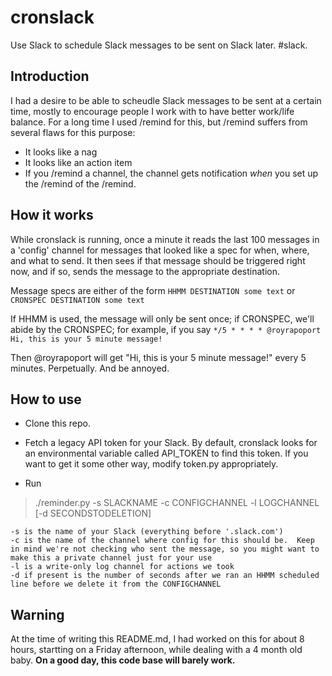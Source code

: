 # cronslack
Use Slack to schedule Slack messages to be sent on Slack later.  #slack.

## Introduction
I had a desire to be able to scheudle Slack messages to be sent at a certain time, mostly to encourage people I work with to have better work/life balance.  For a long time I used /remind for this, but /remind suffers from several flaws for this purpose:

* It looks like a nag
* It looks like an action item
* If you /remind a channel, the channel gets notification *when* you set up the /remind of the /remind.

## How it works

While cronslack is running, once a minute it reads the last 100 messages in a 'config' channel for messages that looked like a spec for when, where, and what to send.  It then sees if that message should be triggered right now, and if so, sends the message to the appropriate destination.  

Message specs are either of the form
`HHMM DESTINATION some text`
or
`CRONSPEC DESTINATION some text`

If HHMM is used, the message will only be sent once; if CRONSPEC, we'll abide by the CRONSPEC; for example, if you say
`*/5 * * * * @royrapoport Hi, this is your 5 minute message!`

Then @royrapoport will get "Hi, this is your 5 minute message!" every 5 minutes.  Perpetually.  And be annoyed.

## How to use 

* Clone this repo.
* Fetch a legacy API token for your Slack.  By default, cronslack looks for an environmental variable called API_TOKEN to find this token.  If you want to get it some other way, modify token.py appropriately.

* Run 
> ./reminder.py -s SLACKNAME -c CONFIGCHANNEL -l LOGCHANNEL [-d SECONDSTODELETION]

`-s is the name of your Slack (everything before '.slack.com')`\
`-c is the name of the channel where config for this should be.  Keep in mind we're not checking who sent the message, so you might want to make this a private channel just for your use`\
`-l is a write-only log channel for actions we took`\
`-d if present is the number of seconds after we ran an HHMM scheduled line before we delete it from the CONFIGCHANNEL`

## Warning

At the time of writing this README.md, I had worked on this for about 8 hours, startting on a Friday afternoon, while dealing with a 4 month old baby.  **On a good day, this code base will barely work.**
